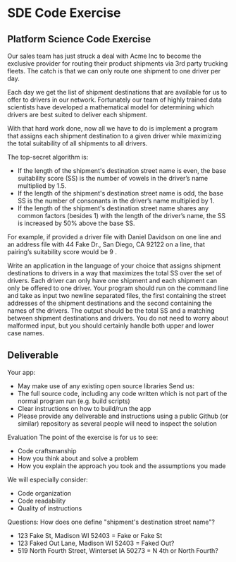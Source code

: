 # SDE Code Exercise

## Platform Science Code Exercise

Our sales team has just struck a deal with Acme Inc to become the exclusive provider for routing their product shipments via 3rd party
trucking fleets. The catch is that we can only route one shipment to one driver per day.

Each day we get the list of shipment destinations that are available for us to offer to drivers in our network. Fortunately our team of highly
trained data scientists have developed a mathematical model for determining which drivers are best suited to deliver each shipment.

With that hard work done, now all we have to do is implement a program that assigns each shipment destination to a given driver while
maximizing the total suitability of all shipments to all drivers.

The top-secret algorithm is:

- If the length of the shipment's destination street name is even, the base suitability score (SS) is the number of vowels in the driver’s
  name multiplied by 1.5.
- If the length of the shipment's destination street name is odd, the base SS is the number of consonants in the driver’s name multiplied
  by 1.
- If the length of the shipment's destination street name shares any common factors (besides 1) with the length of the driver’s name, the
  SS is increased by 50% above the base SS.

For example, if provided a driver file with Daniel Davidson on one line and an address file with 44 Fake Dr., San Diego, CA 92122 on
a line, that pairing’s suitability score would be 9 .

Write an application in the language of your choice that assigns shipment destinations to drivers in a way that maximizes the total SS over
the set of drivers. Each driver can only have one shipment and each shipment can only be offered to one driver. Your program should run
on the command line and take as input two newline separated files, the first containing the street addresses of the shipment destinations
and the second containing the names of the drivers. The output should be the total SS and a matching between shipment destinations and
drivers. You do not need to worry about malformed input, but you should certainly handle both upper and lower case names.

## Deliverable

Your app:

- May make use of any existing open source libraries
  Send us:
- The full source code, including any code written which is not part of the normal program run (e.g. build scripts)
- Clear instructions on how to build/run the app
- Please provide any deliverable and instructions using a public Github (or similar) repository as several people will need to inspect the
  solution

Evaluation
The point of the exercise is for us to see:

- Code craftsmanship
- How you think about and solve a problem
- How you explain the approach you took and the assumptions you made

We will especially consider:

- Code organization
- Code readability
- Quality of instructions

Questions:
How does one define "shipment's destination street name"?

- 123 Fake St, Madison WI 52403 = Fake or Fake St
- 123 Faked Out Lane, Madison WI 52403 = Faked Out?
- 519 North Fourth Street, Winterset IA 50273 = N 4th or North Fourth?
